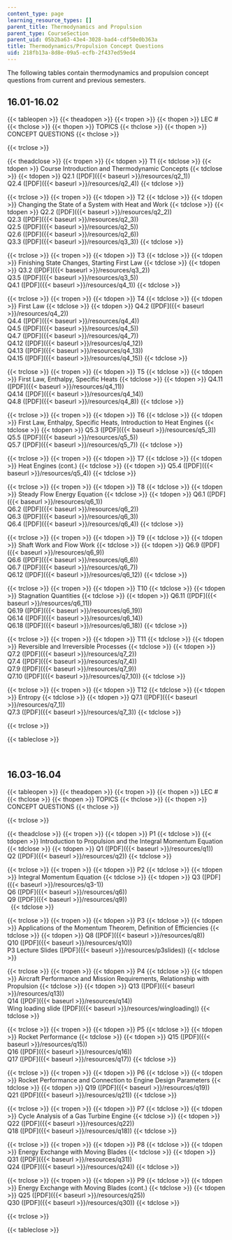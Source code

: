 ```yaml
---
content_type: page
learning_resource_types: []
parent_title: Thermodynamics and Propulsion
parent_type: CourseSection
parent_uid: 05b2ba63-43e4-3028-bad4-cdf50e0b363a
title: Thermodynamics/Propulsion Concept Questions
uid: 218fb13a-8d8e-09a5-ecfb-2f437ed59ed4
---
```


The following tables contain thermodynamics and propulsion concept questions from current and previous semesters.

16.01-16.02
-----------

{{< tableopen >}}
{{< theadopen >}}
{{< tropen >}}
{{< thopen >}}
LEC #
{{< thclose >}}
{{< thopen >}}
TOPICS
{{< thclose >}}
{{< thopen >}}
CONCEPT QUESTIONS
{{< thclose >}}

{{< trclose >}}

{{< theadclose >}}
{{< tropen >}}
{{< tdopen >}}
T1
{{< tdclose >}}
{{< tdopen >}}
Course Introduction and Thermodynamic Concepts
{{< tdclose >}}
{{< tdopen >}}
Q2.1 ([PDF]({{< baseurl >}}/resources/q2_1))  
Q2.4 ([PDF]({{< baseurl >}}/resources/q2_4))
{{< tdclose >}}

{{< trclose >}}
{{< tropen >}}
{{< tdopen >}}
T2
{{< tdclose >}}
{{< tdopen >}}
Changing the State of a System with Heat and Work
{{< tdclose >}}
{{< tdopen >}}
Q2.2 ([PDF]({{< baseurl >}}/resources/q2_2))  
Q2.3 ([PDF]({{< baseurl >}}/resources/q2_3))  
Q2.5 ([PDF]({{< baseurl >}}/resources/q2_5))  
Q2.6 ([PDF]({{< baseurl >}}/resources/q2_6))  
Q3.3 ([PDF]({{< baseurl >}}/resources/q3_3))
{{< tdclose >}}

{{< trclose >}}
{{< tropen >}}
{{< tdopen >}}
T3
{{< tdclose >}}
{{< tdopen >}}
Finishing State Changes, Starting First Law
{{< tdclose >}}
{{< tdopen >}}
Q3.2 ([PDF]({{< baseurl >}}/resources/q3_2))  
Q3.5 ([PDF]({{< baseurl >}}/resources/q3_5))  
Q4.1 ([PDF]({{< baseurl >}}/resources/q4_1))
{{< tdclose >}}

{{< trclose >}}
{{< tropen >}}
{{< tdopen >}}
T4
{{< tdclose >}}
{{< tdopen >}}
First Law
{{< tdclose >}}
{{< tdopen >}}
Q4.2 ([PDF]({{< baseurl >}}/resources/q4_2))  
Q4.4 ([PDF]({{< baseurl >}}/resources/q4_4))  
Q4.5 ([PDF]({{< baseurl >}}/resources/q4_5))  
Q4.7 ([PDF]({{< baseurl >}}/resources/q4_7))  
Q4.12 ([PDF]({{< baseurl >}}/resources/q4_12))  
Q4.13 ([PDF]({{< baseurl >}}/resources/q4_13))  
Q4.15 ([PDF]({{< baseurl >}}/resources/q4_15))
{{< tdclose >}}

{{< trclose >}}
{{< tropen >}}
{{< tdopen >}}
T5
{{< tdclose >}}
{{< tdopen >}}
First Law, Enthalpy, Specific Heats
{{< tdclose >}}
{{< tdopen >}}
Q4.11 ([PDF]({{< baseurl >}}/resources/q4_11))  
Q4.14 ([PDF]({{< baseurl >}}/resources/q4_14))  
Q4.8 ([PDF]({{< baseurl >}}/resources/q4_8))
{{< tdclose >}}

{{< trclose >}}
{{< tropen >}}
{{< tdopen >}}
T6
{{< tdclose >}}
{{< tdopen >}}
First Law, Enthalpy, Specific Heats, Introduction to Heat Engines
{{< tdclose >}}
{{< tdopen >}}
Q5.3 ([PDF]({{< baseurl >}}/resources/q5_3))  
Q5.5 ([PDF]({{< baseurl >}}/resources/q5_5))  
Q5.7 ([PDF]({{< baseurl >}}/resources/q5_7))
{{< tdclose >}}

{{< trclose >}}
{{< tropen >}}
{{< tdopen >}}
T7
{{< tdclose >}}
{{< tdopen >}}
Heat Engines (cont.)
{{< tdclose >}}
{{< tdopen >}}
Q5.4 ([PDF]({{< baseurl >}}/resources/q5_4))
{{< tdclose >}}

{{< trclose >}}
{{< tropen >}}
{{< tdopen >}}
T8
{{< tdclose >}}
{{< tdopen >}}
Steady Flow Energy Equation
{{< tdclose >}}
{{< tdopen >}}
Q6.1 ([PDF]({{< baseurl >}}/resources/q6_1))  
Q6.2 ([PDF]({{< baseurl >}}/resources/q6_2))  
Q6.3 ([PDF]({{< baseurl >}}/resources/q6_3))  
Q6.4 ([PDF]({{< baseurl >}}/resources/q6_4))
{{< tdclose >}}

{{< trclose >}}
{{< tropen >}}
{{< tdopen >}}
T9
{{< tdclose >}}
{{< tdopen >}}
Shaft Work and Flow Work
{{< tdclose >}}
{{< tdopen >}}
Q6.9 ([PDF]({{< baseurl >}}/resources/q6_9))  
Q6.6 ([PDF]({{< baseurl >}}/resources/q6_6))  
Q6.7 ([PDF]({{< baseurl >}}/resources/q6_7))  
Q6.12 ([PDF]({{< baseurl >}}/resources/q6_12))
{{< tdclose >}}

{{< trclose >}}
{{< tropen >}}
{{< tdopen >}}
T10
{{< tdclose >}}
{{< tdopen >}}
Stagnation Quantities
{{< tdclose >}}
{{< tdopen >}}
Q6.11 ([PDF]({{< baseurl >}}/resources/q6_11))  
Q6.19 ([PDF]({{< baseurl >}}/resources/q6_19))  
Q6.14 ([PDF]({{< baseurl >}}/resources/q6_14))  
Q6.18 ([PDF]({{< baseurl >}}/resources/q6_18))
{{< tdclose >}}

{{< trclose >}}
{{< tropen >}}
{{< tdopen >}}
T11
{{< tdclose >}}
{{< tdopen >}}
Reversible and Irreversible Processes
{{< tdclose >}}
{{< tdopen >}}
Q7.2 ([PDF]({{< baseurl >}}/resources/q7_2))  
Q7.4 ([PDF]({{< baseurl >}}/resources/q7_4))  
Q7.9 ([PDF]({{< baseurl >}}/resources/q7_9))  
Q7.10 ([PDF]({{< baseurl >}}/resources/q7_10))
{{< tdclose >}}

{{< trclose >}}
{{< tropen >}}
{{< tdopen >}}
T12
{{< tdclose >}}
{{< tdopen >}}
Entropy
{{< tdclose >}}
{{< tdopen >}}
Q7.1 ([PDF]({{< baseurl >}}/resources/q7_1))  
Q7.3 ([PDF]({{< baseurl >}}/resources/q7_3))
{{< tdclose >}}

{{< trclose >}}

{{< tableclose >}}

  
 

16.03-16.04
-----------

{{< tableopen >}}
{{< theadopen >}}
{{< tropen >}}
{{< thopen >}}
LEC #
{{< thclose >}}
{{< thopen >}}
TOPICS
{{< thclose >}}
{{< thopen >}}
CONCEPT QUESTIONS
{{< thclose >}}

{{< trclose >}}

{{< theadclose >}}
{{< tropen >}}
{{< tdopen >}}
P1
{{< tdclose >}}
{{< tdopen >}}
Introduction to Propulsion and the Integral Momentum Equation
{{< tdclose >}}
{{< tdopen >}}
Q1 ([PDF]({{< baseurl >}}/resources/q1))  
Q2 ([PDF]({{< baseurl >}}/resources/q2))
{{< tdclose >}}

{{< trclose >}}
{{< tropen >}}
{{< tdopen >}}
P2
{{< tdclose >}}
{{< tdopen >}}
Integral Momentum Equation
{{< tdclose >}}
{{< tdopen >}}
Q3 ([PDF]({{< baseurl >}}/resources/q3-1))  
Q6 ([PDF]({{< baseurl >}}/resources/q6))  
Q9 ([PDF]({{< baseurl >}}/resources/q9))  
 
{{< tdclose >}}

{{< trclose >}}
{{< tropen >}}
{{< tdopen >}}
P3
{{< tdclose >}}
{{< tdopen >}}
Applications of the Momentum Theorem, Definition of Efficiencies
{{< tdclose >}}
{{< tdopen >}}
Q8 ([PDF]({{< baseurl >}}/resources/q8))  
Q10 ([PDF]({{< baseurl >}}/resources/q10))  
P3 Lecture Slides ([PDF]({{< baseurl >}}/resources/p3slides))
{{< tdclose >}}

{{< trclose >}}
{{< tropen >}}
{{< tdopen >}}
P4
{{< tdclose >}}
{{< tdopen >}}
Aircraft Performance and Mission Requirements, Relationship with Propulsion
{{< tdclose >}}
{{< tdopen >}}
Q13 ([PDF]({{< baseurl >}}/resources/q13))  
Q14 ([PDF]({{< baseurl >}}/resources/q14))  
Wing loading slide ([PDF]({{< baseurl >}}/resources/wingloading))
{{< tdclose >}}

{{< trclose >}}
{{< tropen >}}
{{< tdopen >}}
P5
{{< tdclose >}}
{{< tdopen >}}
Rocket Performance
{{< tdclose >}}
{{< tdopen >}}
Q15 ([PDF]({{< baseurl >}}/resources/q15))  
Q16 ([PDF]({{< baseurl >}}/resources/q16))  
Q17 ([PDF]({{< baseurl >}}/resources/q17))
{{< tdclose >}}

{{< trclose >}}
{{< tropen >}}
{{< tdopen >}}
P6
{{< tdclose >}}
{{< tdopen >}}
Rocket Performance and Connection to Engine Design Parameters
{{< tdclose >}}
{{< tdopen >}}
Q19 ([PDF]({{< baseurl >}}/resources/q19))  
Q21 ([PDF]({{< baseurl >}}/resources/q21))
{{< tdclose >}}

{{< trclose >}}
{{< tropen >}}
{{< tdopen >}}
P7
{{< tdclose >}}
{{< tdopen >}}
Cycle Analysis of a Gas Turbine Engine
{{< tdclose >}}
{{< tdopen >}}
Q22 ([PDF]({{< baseurl >}}/resources/q22))  
Q18 ([PDF]({{< baseurl >}}/resources/q18))
{{< tdclose >}}

{{< trclose >}}
{{< tropen >}}
{{< tdopen >}}
P8
{{< tdclose >}}
{{< tdopen >}}
Energy Exchange with Moving Blades
{{< tdclose >}}
{{< tdopen >}}
Q31 ([PDF]({{< baseurl >}}/resources/q31))  
Q24 ([PDF]({{< baseurl >}}/resources/q24))
{{< tdclose >}}

{{< trclose >}}
{{< tropen >}}
{{< tdopen >}}
P9
{{< tdclose >}}
{{< tdopen >}}
Energy Exchange with Moving Blades (cont.)
{{< tdclose >}}
{{< tdopen >}}
Q25 ([PDF]({{< baseurl >}}/resources/q25))  
Q30 ([PDF]({{< baseurl >}}/resources/q30))
{{< tdclose >}}

{{< trclose >}}

{{< tableclose >}}